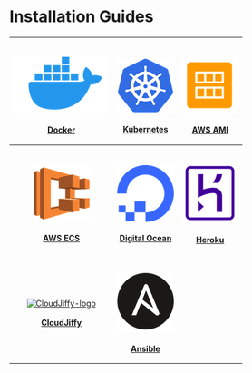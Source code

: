 # Installation Guides

|                                                    <p><a href="docker/"><br><img src="../../../.gitbook/assets/docker-logo (1).png" alt="Docker-logo"></a><br><br><a href="docker/"><strong>Docker</strong></a></p>                                                   |          <p><br><a href="kubernetes/"><img src="../../../.gitbook/assets/Kubernetes_logo.png" alt="Kubernetes-logo"></a><br><br><a href="kubernetes/"><strong>Kubernetes</strong></a></p>         | <p><br><a href="aws-ami.md"><img src="../../../.gitbook/assets/AWS AMI.png" alt="AWS-AMI-logo"></a><br><br><a href="aws-ami.md"><strong>AWS AMI</strong></a></p> |
| :-------------------------------------------------------------------------------------------------------------------------------------------------------------------------------------------------------------------------------------------------------------------: | :-----------------------------------------------------------------------------------------------------------------------------------------------------------------------------------------------: | :--------------------------------------------------------------------------------------------------------------------------------------------------------------: |
|                                                 <p><br><a href="aws-ecs.md"><img src="../../../.gitbook/assets/AWS-ECS-Logo.png" alt="AWS-ECS-logo"></a><br><br><a href="aws-ecs.md"><strong>AWS ECS</strong></a></p>                                                 | <p><br><a href="digitalocean.md"><img src="../../../.gitbook/assets/Digital-Ocean-Logo.png" alt="Digital-Ocean-logo"></a><br><br><a href="digitalocean.md"><strong>Digital Ocean</strong></a></p> | <p><br><a href="heroku.md"><img src="../../../.gitbook/assets/heroku-logo.png" alt="Heroku-logo"></a><br><br><a href="heroku.md"><strong>Heroku</strong></a></p> |
| <p><br><a href="cloudjiffy.md"><img src="https://ik.imagekit.io/iyat1fg3juj/cloudjiffy-logo_OhHLsg76P.png?ik-sdk-version=javascript-1.4.3&#x26;updatedAt=1657134035775" alt="CloudJiffy-logo"></a><br><br><a href="cloudjiffy.md"><strong>CloudJiffy</strong></a></p> |               <p><br><a href="ansible.md"><img src="../../../.gitbook/assets/Ansible-logo.png" alt="Ansible-logo"></a><br><br><a href="ansible.md"><strong>Ansible</strong></a></p>               |                                                                                                                                                                  |
